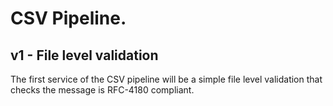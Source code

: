 # CSV Pipeline.

## v1 - File level validation 

The first service of the CSV pipeline will be a simple file level validation that checks the message is RFC-4180 compliant.
